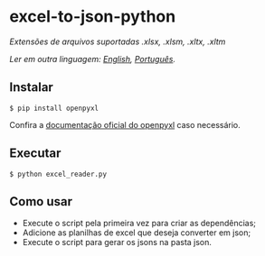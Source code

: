# excel-to-json-python

*Extensões de arquivos suportadas .xlsx, .xlsm, .xltx, .xltm*

*Ler em outra linguagem: [English](README.md), [Português](README.pt_br.md).*

## Instalar ##

`$ pip install openpyxl`

Confira a [documentação oficial do openpyxl](https://openpyxl.readthedocs.io/en/default/) caso necessário.

## Executar ##

`$ python excel_reader.py`

## Como usar ##

* Execute o script pela primeira vez para criar as dependências;
* Adicione as planilhas de excel que deseja converter em json;
* Execute o script para gerar os jsons na pasta json.
